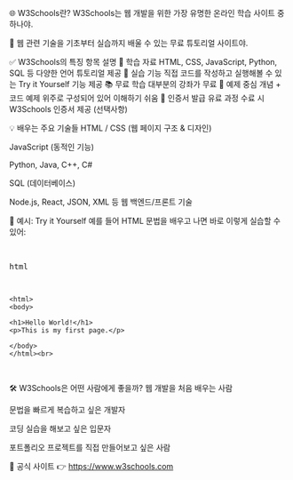 🌐 W3Schools란?
W3Schools는 웹 개발을 위한 가장 유명한 온라인 학습 사이트 중 하나야.

📘 웹 관련 기술을 기초부터 실습까지 배울 수 있는 무료 튜토리얼 사이트야.

✅ W3Schools의 특징
항목	설명
🧠 학습 자료	HTML, CSS, JavaScript, Python, SQL 등 다양한 언어 튜토리얼 제공
🧪 실습 기능	직접 코드를 작성하고 실행해볼 수 있는 Try it Yourself 기능 제공
📚 무료 학습	대부분의 강좌가 무료
🧾 예제 중심	개념 + 코드 예제 위주로 구성되어 있어 이해하기 쉬움
🪪 인증서 발급	유료 과정 수료 시 W3Schools 인증서 제공 (선택사항)

💡 배우는 주요 기술들
HTML / CSS (웹 페이지 구조 & 디자인)

JavaScript (동적인 기능)

Python, Java, C++, C#

SQL (데이터베이스)

Node.js, React, JSON, XML 등 웹 백엔드/프론트 기술

🧪 예시: Try it Yourself
예를 들어 HTML 문법을 배우고 나면 바로 이렇게 실습할 수 있어:

<br><pre>html

```<!DOCTYPE html>
<html>
<body>

<h1>Hello World!</h1>
<p>This is my first page.</p>

</body>
</html><br>
```
</pre>

🛠 W3Schools은 어떤 사람에게 좋을까?
웹 개발을 처음 배우는 사람

문법을 빠르게 복습하고 싶은 개발자

코딩 실습을 해보고 싶은 입문자

포트폴리오 프로젝트를 직접 만들어보고 싶은 사람

🔗 공식 사이트
👉 https://www.w3schools.com
